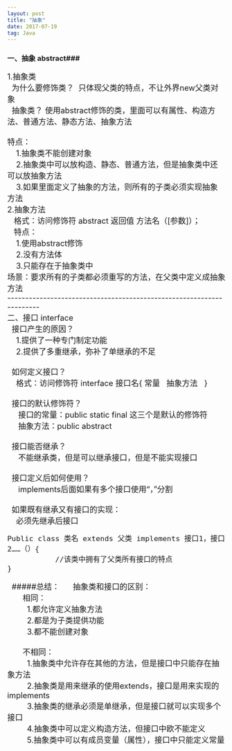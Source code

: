 ```yaml
---
layout: post
title: "抽象"
date: 2017-07-19 
tag: Java 
---
```






### 一、抽象 abstract###

<font size="4">1.抽象类</font> <font size="4"><br>
  为什么要修饰类？  只体现父类的特点，不让外界new父类对象<br>
  抽象类？ 使用abstract修饰的类，里面可以有属性、构造方法、普通方法、静态方法、抽象方法<br>
   <br>
 特点：<br>
    1.抽象类不能创建对象<br>
    2.抽象类中可以放构造、静态、普通方法，但是抽象类中还可以放抽象方法<br>
    3.如果里面定义了抽象的方法，则所有的子类必须实现抽象方法<br>
2.抽象方法<br>
   格式：访问修饰符 abstract 返回值 方法名（[参数]）；<br>
   特点：<br>
    1.使用abstract修饰<br>
    2.没有方法体<br>
    3.只能存在于抽象类中<br>
 场景：要求所有的子类都必须重写的方法，在父类中定义成抽象方法  <br>
---------------------------------------------------------------------<br>
二、接口 interface<br>
<font size="4">  接口产生的原因？<br>
    1.提供了一种专门制定功能<br>
    2.提供了多重继承，弥补了单继承的不足<br>
<br>
  如何定义接口？<br>
    格式：访问修饰符 interface 接口名{ 常量   抽象方法   }<br>
<br>
  接口的默认修饰符？<br>
     接口的常量：public static final 这三个是默认的修饰符<br>
     抽象方法：public abstract<br>
<br>
  接口能否继承？<br>
     不能继承类，但是可以继承接口，但是不能实现接口<br>
  <br>
  接口定义后如何使用？<br>
     implements后面如果有多个接口使用“，”分割<br>
  <br>
  如果既有继承又有接口的实现：<br>
    必须先继承后接口<br>
```
Public class 类名 extends 父类 implements 接口1，接口2……（）{
           //该类中拥有了父类所有接口的特点
}
```
  #####总结：
     抽象类和接口的区别：<br>
       相同：<br>
         1.都允许定义抽象方法<br>
         2.都是为子类提供功能<br>
         3.都不能创建对象<br>
<br>
       不相同：<br>
         1.抽象类中允许存在其他的方法，但是接口中只能存在抽象方法<br>
         2.抽象类是用来继承的使用extends，接口是用来实现的implements<br>
         3.抽象类的继承必须是单继承，但是接口就可以实现多个接口<br>
         4.抽象类中可以定义构造方法，但接口中欧不能定义<br>
         5.抽象类中可以有成员变量（属性），接口中只能定义常量<br>
<br>
